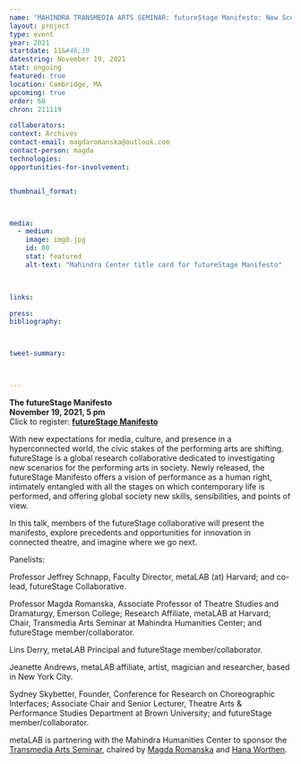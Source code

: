 ```yaml
---
name: "MAHINDRA TRANSMEDIA ARTS SEMINAR: futureStage Manifesto: New Scenarios for the Performing Arts"
layout: project
type: event
year: 2021
startdate: 11&#46;19
datestring: November 19, 2021
stat: ongoing
featured: true
location: Cambridge, MA
upcoming: true
order: 60
chron: 211119

collaborators:
context: Archives
contact-email: magdaromanska@outlook.com
contact-person: magda
technologies:
opportunities-for-involvement:


thumbnail_format:



media:
  - medium:
    image: img0.jpg
    id: 00
    stat: featured
    alt-text: "Mahindra Center title card for futureStage Manifesto"
  


links:

press:
bibliography:



tweet-summary: 



---
```

**The futureStage Manifesto<br> 
November 19, 2021, 5 pm<br>** 
Click to register: [**futureStage Manifesto**](https://harvard.zoom.us/webinar/register/WN_RGRjIoXSQYq9qXMcsp4AXQ) 

With new expectations for media, culture, and presence in a hyperconnected world, the civic stakes of the performing arts are shifting. futureStage is a global research collaborative dedicated to investigating new scenarios for the performing arts in society. Newly released, the futureStage Manifesto offers a vision of performance as a human right, intimately entangled with all the stages on which contemporary life is performed, and offering global society new skills, sensibilities, and points of view.

In this talk, members of the futureStage collaborative will present the manifesto, explore precedents and opportunities for innovation in connected theatre, and imagine where we go next.

Panelists:

Professor Jeffrey Schnapp, Faculty Director, metaLAB (at) Harvard; and co-lead, futureStage Collaborative.

Professor Magda Romanska, Associate Professor of Theatre Studies and Dramaturgy, Emerson College; Research Affiliate, metaLAB at Harvard; Chair, Transmedia Arts Seminar at Mahindra Humanities Center; and futureStage member/collaborator.

Lins Derry, metaLAB Principal and futureStage member/collaborator.

Jeanette Andrews, metaLAB affiliate, artist, magician and researcher, based in New York City.

Sydney Skybetter, Founder, Conference for Research on Choreographic Interfaces; Associate Chair and Senior Lecturer, Theatre Arts & Performance Studies Department at Brown University; and futureStage member/collaborator.

metaLAB is partnering with the Mahindra Humanities Center to sponsor the [Transmedia Arts Seminar](https://mahindrahumanities.fas.harvard.edu/transmedia-arts), chaired by [Magda Romanska](https://mahindrahumanities.fas.harvard.edu/people/magda-romanska) and [Hana Worthen](https://mahindrahumanities.fas.harvard.edu/people/hana-worthen).
